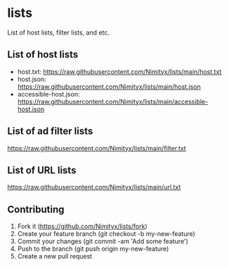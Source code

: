 # lists
List of host lists, filter lists, and etc.

## List of host lists
- host.txt: https://raw.githubusercontent.com/Nimityx/lists/main/host.txt
- host.json: https://raw.githubusercontent.com/Nimityx/lists/main/host.json
- accessible-host.json: https://raw.githubusercontent.com/Nimityx/lists/main/accessible-host.json

## List of ad filter lists
https://raw.githubusercontent.com/Nimityx/lists/main/filter.txt

## List of URL lists
https://raw.githubusercontent.com/Nimityx/lists/main/url.txt

## Contributing
1.  Fork it (https://github.com/Nimityx/lists/fork)
2.  Create your feature branch (git checkout -b my-new-feature)
3.  Commit your changes (git commit -am 'Add some feature')
4.  Push to the branch (git push origin my-new-feature)
5.  Create a new pull request
